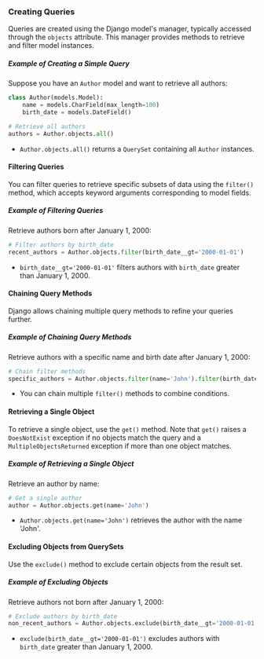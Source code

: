 ### Creating Queries

Queries are created using the Django model's manager, typically accessed through the `objects` attribute. This manager provides methods to retrieve and filter model instances.

##### Example of Creating a Simple Query

Suppose you have an `Author` model and want to retrieve all authors:

```python
class Author(models.Model):
    name = models.CharField(max_length=100)
    birth_date = models.DateField()

# Retrieve all authors
authors = Author.objects.all()
```

- `Author.objects.all()` returns a `QuerySet` containing all `Author` instances.

#### Filtering Queries

You can filter queries to retrieve specific subsets of data using the `filter()` method, which accepts keyword arguments corresponding to model fields.

##### Example of Filtering Queries

Retrieve authors born after January 1, 2000:

```python
# Filter authors by birth_date
recent_authors = Author.objects.filter(birth_date__gt='2000-01-01')
```

- `birth_date__gt='2000-01-01'` filters authors with `birth_date` greater than January 1, 2000.

#### Chaining Query Methods

Django allows chaining multiple query methods to refine your queries further.

##### Example of Chaining Query Methods

Retrieve authors with a specific name and birth date after January 1, 2000:

```python
# Chain filter methods
specific_authors = Author.objects.filter(name='John').filter(birth_date__gt='2000-01-01')
```

- You can chain multiple `filter()` methods to combine conditions.

#### Retrieving a Single Object

To retrieve a single object, use the `get()` method. Note that `get()` raises a `DoesNotExist` exception if no objects match the query and a `MultipleObjectsReturned` exception if more than one object matches.

##### Example of Retrieving a Single Object

Retrieve an author by name:

```python
# Get a single author
author = Author.objects.get(name='John')
```

- `Author.objects.get(name='John')` retrieves the author with the name 'John'.

#### Excluding Objects from QuerySets

Use the `exclude()` method to exclude certain objects from the result set.

##### Example of Excluding Objects

Retrieve authors not born after January 1, 2000:

```python
# Exclude authors by birth_date
non_recent_authors = Author.objects.exclude(birth_date__gt='2000-01-01')
```

- `exclude(birth_date__gt='2000-01-01')` excludes authors with `birth_date` greater than January 1, 2000.
